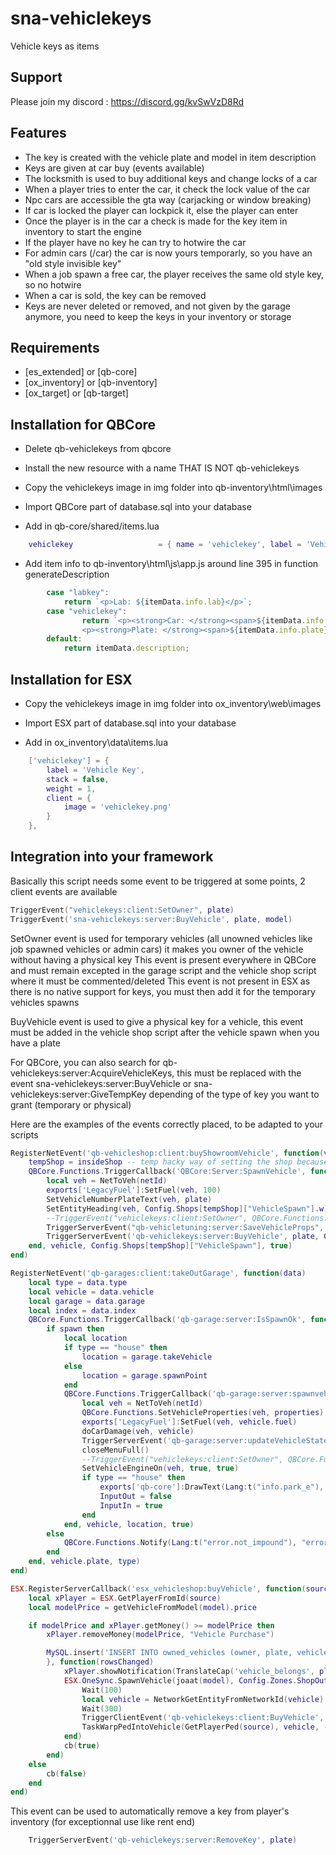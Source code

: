 # sna-vehiclekeys
Vehicle keys as items

## Support
Please join my discord : https://discord.gg/kvSwVzD8Rd

## Features
- The key is created with the vehicle plate and model in item description
- Keys are given at car buy (events available)
- The locksmith is used to buy additional keys and change locks of a car
- When a player tries to enter the car, it check the lock value of the car
- Npc cars are accessible the gta way (carjacking or window breaking)
- If car is locked the player can lockpick it, else the player can enter
- Once the player is in the car a check is made for the key item in inventory to start the engine
- If the player have no key he can try to hotwire the car
- For admin cars (/car) the car is now yours temporarly, so you have an "old style invisible key"
- When a job spawn a free car, the player receives the same old style key, so no hotwire
- When a car is sold, the key can be removed
- Keys are never deleted or removed, and not given by the garage anymore, you need to keep the keys in your inventory or storage

## Requirements
- [es_extended] or [qb-core]
- [ox_inventory] or [qb-inventory]
- [ox_target] or [qb-target]

## Installation for QBCore
- Delete qb-vehiclekeys from qbcore

- Install the new resource with a name THAT IS NOT qb-vehiclekeys

- Copy the vehiclekeys image in img folder into qb-inventory\html\images

- Import QBCore part of database.sql into your database

- Add in qb-core/shared/items.lua
```lua
    vehiclekey                   = { name = 'vehiclekey', label = 'Vehicle key', weight = 10, type = 'item', image = 'vehiclekey.png', unique = true, useable = true, shouldClose = true, combinable = nil, description = "This is a car key, take good care of it, if you lose it you probably won't be able to use your car" },
```
- Add item info to qb-inventory\html\js\app.js around line 395 in function generateDescription
```js
        case "labkey":
            return `<p>Lab: ${itemData.info.lab}</p>`;
        case "vehiclekey":                                                                      //Change Add
                return `<p><strong>Car: </strong><span>${itemData.info.model}</span></p>
                <p><strong>Plate: </strong><span>${itemData.info.plate}</span></p>`;            //Change Add
        default:
            return itemData.description;
```

## Installation for ESX
- Copy the vehiclekeys image in img folder into ox_inventory\web\images

- Import ESX part of database.sql into your database

- Add in ox_inventory\data\items.lua
```lua
	['vehiclekey'] = {
		label = 'Vehicle Key',
		stack = false,
		weight = 1,
		client = {
			image = 'vehiclekey.png'
		}
	},
```

## Integration into your framework
Basically this script needs some event to be triggered at some points, 2 client events are available
```lua
TriggerEvent("vehiclekeys:client:SetOwner", plate)
TriggerEvent('sna-vehiclekeys:server:BuyVehicle', plate, model)
```
SetOwner event is used for temporary vehicles (all unowned vehicles like job spawned vehicles or admin cars) it makes you owner of the vehicle without having a physical key
This event is present everywhere in QBCore and must remain excepted in the garage script and the vehicle shop script where it must be commented/deleted
This event is not present in ESX as there is no native support for keys, you must then add it for the temporary vehicles spawns

BuyVehicle event is used to give a physical key for a vehicle, this event must be added in the vehicle shop script after the vehicle spawn when you have a plate

For QBCore, you can also search for qb-vehiclekeys:server:AcquireVehicleKeys, this must be replaced with the event sna-vehiclekeys:server:BuyVehicle or sna-vehiclekeys:server:GiveTempKey depending of the type of key you want to grant (temporary or physical) 

Here are the examples of the events correctly placed, to be adapted to your scripts
```lua
RegisterNetEvent('qb-vehicleshop:client:buyShowroomVehicle', function(vehicle, plate)
    tempShop = insideShop -- temp hacky way of setting the shop because it changes after the callback has returned since you are outside the zone
    QBCore.Functions.TriggerCallback('QBCore:Server:SpawnVehicle', function(netId)
        local veh = NetToVeh(netId)
        exports['LegacyFuel']:SetFuel(veh, 100)
        SetVehicleNumberPlateText(veh, plate)
        SetEntityHeading(veh, Config.Shops[tempShop]["VehicleSpawn"].w)
        --TriggerEvent("vehiclekeys:client:SetOwner", QBCore.Functions.GetPlate(veh))                                                       --Change comment
        TriggerServerEvent("qb-vehicletuning:server:SaveVehicleProps", QBCore.Functions.GetVehicleProperties(veh))
        TriggerServerEvent('qb-vehiclekeys:server:BuyVehicle', plate, GetLabelText(GetDisplayNameFromVehicleModel(GetEntityModel(veh))))   --Change Add
    end, vehicle, Config.Shops[tempShop]["VehicleSpawn"], true)
end)

RegisterNetEvent('qb-garages:client:takeOutGarage', function(data)
    local type = data.type
    local vehicle = data.vehicle
    local garage = data.garage
    local index = data.index
    QBCore.Functions.TriggerCallback('qb-garage:server:IsSpawnOk', function(spawn)
        if spawn then
            local location
            if type == "house" then
                location = garage.takeVehicle
            else
                location = garage.spawnPoint
            end
            QBCore.Functions.TriggerCallback('qb-garage:server:spawnvehicle', function(netId, properties)
                local veh = NetToVeh(netId)
                QBCore.Functions.SetVehicleProperties(veh, properties)
                exports['LegacyFuel']:SetFuel(veh, vehicle.fuel)
                doCarDamage(veh, vehicle)
                TriggerServerEvent('qb-garage:server:updateVehicleState', 0, vehicle.plate, index)
                closeMenuFull()
                --TriggerEvent("vehiclekeys:client:SetOwner", QBCore.Functions.GetPlate(veh))                   --Change comment
                SetVehicleEngineOn(veh, true, true)
                if type == "house" then
                    exports['qb-core']:DrawText(Lang:t("info.park_e"), 'left')
                    InputOut = false
                    InputIn = true
                end
            end, vehicle, location, true)
        else
            QBCore.Functions.Notify(Lang:t("error.not_impound"), "error", 5000)
        end
    end, vehicle.plate, type)
end)

ESX.RegisterServerCallback('esx_vehicleshop:buyVehicle', function(source, cb, model, plate)
	local xPlayer = ESX.GetPlayerFromId(source)
	local modelPrice = getVehicleFromModel(model).price

	if modelPrice and xPlayer.getMoney() >= modelPrice then
		xPlayer.removeMoney(modelPrice, "Vehicle Purchase")

		MySQL.insert('INSERT INTO owned_vehicles (owner, plate, vehicle) VALUES (?, ?, ?)', {xPlayer.identifier, plate, json.encode({model = joaat(model), plate = plate})
		}, function(rowsChanged)
			xPlayer.showNotification(TranslateCap('vehicle_belongs', plate))
			ESX.OneSync.SpawnVehicle(joaat(model), Config.Zones.ShopOutside.Pos, Config.Zones.ShopOutside.Heading,{plate = plate}, function(vehicle)
				Wait(100)
				local vehicle = NetworkGetEntityFromNetworkId(vehicle)
				Wait(300)
				TriggerClientEvent('qb-vehiclekeys:client:BuyVehicle', source, plate)			--Change
				TaskWarpPedIntoVehicle(GetPlayerPed(source), vehicle, -1)
			end)
			cb(true)
		end)
	else
		cb(false)
	end
end)
```


This event can be used to automatically remove a key from player's inventory (for exceptionnal use like rent end)
```lua
    TriggerServerEvent('qb-vehiclekeys:server:RemoveKey', plate)
```